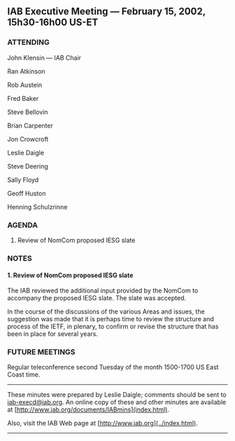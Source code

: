 
IAB Executive Meeting — February 15, 2002, 15h30-16h00 US-ET
------------------------------------------------------------


### ATTENDING



 John Klensin — IAB Chair  

 Ran Atkinson  

 Rob Austein  

 Fred Baker  

 Steve Bellovin   

 Brian Carpenter   

 Jon Crowcroft  

 Leslie Daigle  

 Steve Deering  

 Sally Floyd  

 Geoff Huston  

Henning Schulzrinne

### AGENDA


1. Review of NomCom proposed IESG slate


### NOTES


#### 1. Review of NomCom proposed IESG slate

The IAB reviewed the additional input provided by the NomCom to accompany the proposed IESG slate. The slate was accepted.


 In the course of the discussions of the various Areas and issues, the suggestion was made that it is perhaps time to review the structure and process of the IETF, in plenary, to confirm or revise the structure that has been in place for several years. 



### FUTURE MEETINGS



Regular teleconference second Tuesday of the month 1500-1700 US East Coast time.




---


These minutes were prepared by Leslie Daigle; comments should be sent to iab-execd@iab.org. An online copy of these and other minutes are available at [http://www.iab.org/documents/IABmins](index.html). 


 Also, visit the IAB Web page at [http://www.iab.org](../index.html).
 




---


